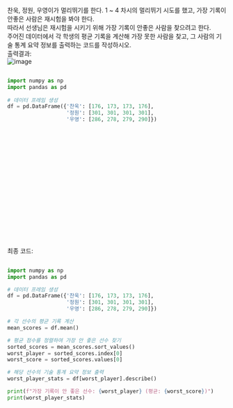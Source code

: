 찬욱, 정원, 우영이가 멀리뛰기를 한다. 1 ~ 4 차시의 멀리뛰기 시도를 했고, 가장 기록이 안좋은 사람은 재시험을 봐야 한다. <br>
따라서 선생님은 재시험을 시키기 위해 가장 기록이 안좋은 사람을 찾으려고 한다. <br>
주어진 데이터에서 각 학생의 평균 기록을 계산해 가장 못한 사람을 찾고, 그 사람의 기술 통계 요약 정보를 출력하는 코드를 작성하시오. <br>
출력결과:<br> ![image](https://github.com/user-attachments/assets/ccf8eff1-d3aa-424b-ac34-de32c44768f8)

``` Python
 
import numpy as np
import pandas as pd
 
# 데이터 프레임 생성
df = pd.DataFrame({'찬욱': [176, 173, 173, 176],
                   '정원': [301, 301, 301, 301],
                   '우영': [286, 278, 279, 290]})
  
```


<br><br><br><br><br><br><br><br><br><br><br><br><br><br><br>
최종 코드:<br>
``` Python
  
import numpy as np
import pandas as pd

# 데이터 프레임 생성
df = pd.DataFrame({'찬욱': [176, 173, 173, 176],
                   '정원': [301, 301, 301, 301],
                   '우영': [286, 278, 279, 290]})

# 각 선수의 평균 기록 계산
mean_scores = df.mean()

# 평균 점수를 정렬하여 가장 안 좋은 선수 찾기
sorted_scores = mean_scores.sort_values()
worst_player = sorted_scores.index[0]
worst_score = sorted_scores.values[0]

# 해당 선수의 기술 통계 요약 정보 출력
worst_player_stats = df[worst_player].describe()

print(f"가장 기록이 안 좋은 선수: {worst_player} (평균: {worst_score})")
print(worst_player_stats)

    
```
